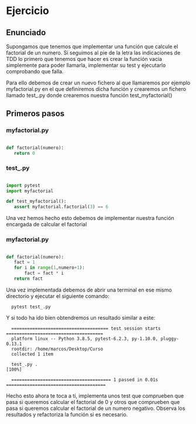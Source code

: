 # Ejercicio

## Enunciado
Supongamos que tenemos que implementar una función que calcule el factorial de un numero. Si seguimos al pie de la letra las indicaciones de TDD lo primero que tenemos que hacer es crear la función vacia simplemente para poder llamarla, implementar su test y ejecutarlo comprobando que falla.

Para ello debemos de crear un nuevo fichero al que llamaremos por ejemplo myfactorial.py en el que definiremos dicha función y crearemos un fichero llamado test_.py donde crearemos nuestra función test_myfactorial() 


## Primeros pasos

### myfactorial.py
```python

def factorial(numero):
   return 0

```

### test_.py
```python

import pytest
import myfactorial

def test_myfactorial():
   assert myfactorial.factorial(3) == 6

```

Una vez hemos hecho esto debemos de implementar nuestra función encargada de calcular el factorial 
### myfactorial.py
```python

def factorial(numero):
   fact = 1
   for i in range(1,numero+1):
       fact = fact * i
   return fact

```
Una vez implementada debemos de abrir una terminal en ese mismo directorio y ejecutar el siguiente comando:

      pytest test_.py 

Y si todo ha ido bien obtendremos un resultado similar a este:

      ===================================== test session starts =====================================
      platform linux -- Python 3.8.5, pytest-6.2.3, py-1.10.0, pluggy-0.13.1
      rootdir: /home/marcos/Desktop/Curso
      collected 1 item                                                                              

      test_.py .                                                                              [100%]

      ====================================== 1 passed in 0.01s ======================================


Hecho esto ahora te toca a tí, implementa unos test que comprueben que pasa si queremos calcular el factorial de 0 y otros que comprueben que pasa si queremos calcular el factorial de un numero negativo. Observa los resultados y refactoriza la función si es necesario.